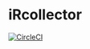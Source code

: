 # iRcollector
[![CircleCI](https://circleci.com/gh/JamesClonk/iRcollector.svg?style=svg)](https://circleci.com/gh/JamesClonk/iRcollector)
